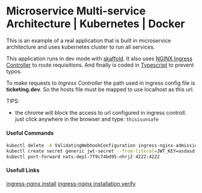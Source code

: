 # Microservice Multi-service Architecture | Kubernetes | Docker

This is an example of a real application that is built in microservice architecture and uses kubernetes cluster to run all services.

This application runs in dev mode with [skaffold](https://skaffold.dev/).
It also uses [NGINX Ingress Controller](https://kubernetes.github.io/ingress-nginx/) to route requisitions.
And finally is coded in [Typescript](https://www.typescriptlang.org/) to prevent typos.

To make requests to _Ingress Controller_ the path used in ingress config file is **ticketing.dev**. So the hosts file must be mapped to use localhost as this url.

TIPS:

- the chrome will block the access to url configured in ingress controll. just click anywhere in the browser and type: `thisisunsafe`

#### Useful Commands

```bash
kubectl delete -A ValidatingWebhookConfiguration ingress-nginx-admission
kubectl create secret generic jwt-secret --from-literal=JWT_KEY=asdasd
kubectl port-forward nats-depl-7f9c74bd95-nhrj2 4222:4222
```

#### Usefull Links

[ingress-nginx install](https://kubernetes.github.io/ingress-nginx/deploy/#minikube)
[ingress-nginx installation verify](https://kubernetes.github.io/ingress-nginx/deploy/#verify-installation)
